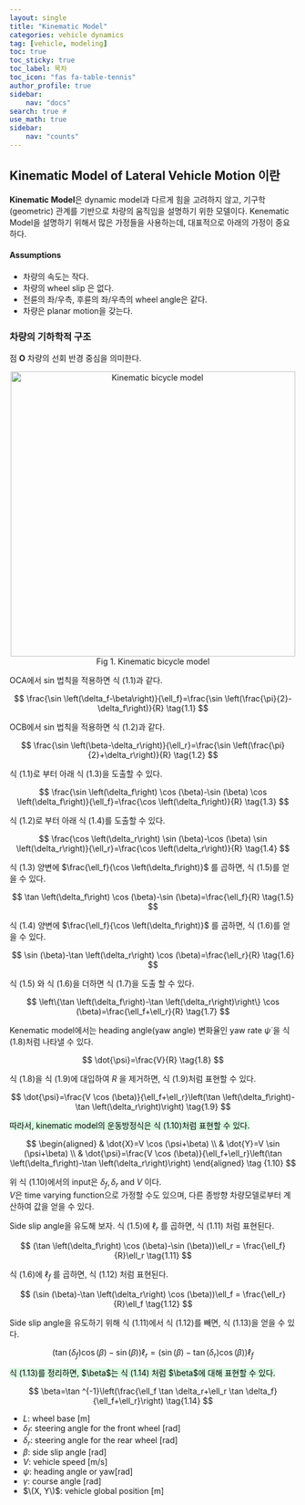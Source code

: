 ```yaml
---
layout: single
title: "Kinematic Model"
categories: vehicle dynamics 
tag: [vehicle, modeling]
toc: true
toc_sticky: true
toc_label: 목차
toc_icon: "fas fa-table-tennis"
author_profile: true
sidebar: 
    nav: "docs"
search: true #
use_math: true
sidebar:
    nav: "counts"
---
```


## Kinematic Model of Lateral Vehicle Motion 이란
**Kinematic Model**은 dynamic model과 다르게 힘을 고려하지 않고, 기구학(geometric) 관계를 기반으로 차량의 움직임을 설명하기 위한 모델이다. 
Kenematic Model을 설명하기 위해서 많은 가정들을 사용하는데, 대표적으로 아래의 가정이 중요하다.

<div class="notice--success">
<h4>Assumptions</h4>
<ul>
  <li> 차량의 속도는 작다. </li>
  <li> 차량의 wheel slip 은 없다. </li>
  <li> 전륜의 좌/우측, 후륜의 좌/우측의 wheel angle은 같다. </li>
  <li> 차량은 planar motion을 갖는다.</li>
</ul>
</div>

### 차량의 기하학적 구조
점 $\mathbf{O}$ 차량의 선회 반경 중심을 의미한다.

<center>
<img src="https://www.dropbox.com/scl/fi/0p6cxp5g74aub2ofc972g/Kinematic.png?rlkey=kmftofgsnuan40p4xxqedlgip&st=mlcywim4&dl=1"
width = "500" height = "500" alt = "Kinematic bicycle model">    
</center>
<center>
Fig 1. Kinematic bicycle model    
</center> 


OCA에서 sin 법칙을 적용하면 식 (1.1)과 같다.


$$
\frac{\sin \left(\delta_f-\beta\right)}{\ell_f}=\frac{\sin \left(\frac{\pi}{2}-\delta_f\right)}{R} \tag{1.1}
$$

OCB에서 sin 법칙을 적용하면 식 (1.2)과 같다.

$$
\frac{\sin \left(\beta-\delta_r\right)}{\ell_r}=\frac{\sin \left(\frac{\pi}{2}+\delta_r\right)}{R} \tag{1.2}
$$


식 (1.1)로 부터 아래 식 (1.3)을 도출할 수 있다.

$$
\frac{\sin \left(\delta_f\right) \cos (\beta)-\sin (\beta) \cos \left(\delta_f\right)}{\ell_f}=\frac{\cos \left(\delta_f\right)}{R} \tag{1.3}
$$


식 (1.2)로 부터 아래 식 (1.4)를 도출할 수 있다.

$$
\frac{\cos \left(\delta_r\right) \sin (\beta)-\cos (\beta) \sin \left(\delta_r\right)}{\ell_r}=\frac{\cos \left(\delta_r\right)}{R} \tag{1.4}
$$


식 (1.3) 양변에  $\frac{\ell_f}{\cos \left(\delta_f\right)}$ 를 곱하면, 식 (1.5)를 얻을 수 있다.

$$
\tan \left(\delta_f\right) \cos (\beta)-\sin (\beta)=\frac{\ell_f}{R} \tag{1.5}
$$


식 (1.4) 양변에  $\frac{\ell_f}{\cos \left(\delta_f\right)}$ 를 곱하면, 식 (1.6)를 얻을 수 있다.

$$
\sin (\beta)-\tan \left(\delta_r\right) \cos (\beta)=\frac{\ell_r}{R} \tag{1.6}
$$


식 (1.5) 와 식 (1.6)을 더하면 식 (1.7)을 도출 할 수 있다.

$$
\left\{\tan \left(\delta_f\right)-\tan \left(\delta_r\right)\right\} \cos (\beta)=\frac{\ell_f+\ell_r}{R} \tag{1.7}
$$

Kenematic model에서는 heading angle(yaw angle) 변화율인 yaw rate $\dot{\psi}$ 을 식 (1.8)처럼 나타낼 수 있다.

$$
\dot{\psi}=\frac{V}{R} \tag{1.8}
$$

식 (1.8)을 식 (1.9)에 대입하여 $R$ 을 제거하면, 식 (1.9)처럼 표현할 수 있다.

$$
\dot{\psi}=\frac{V \cos (\beta)}{\ell_f+\ell_r}\left(\tan \left(\delta_f\right)-\tan \left(\delta_r\right)\right) \tag{1.9}
$$


<mark style='background-color: #dcffe4'>
따라서, kinematic model의 운동방정식은 식 (1.10)처럼 표현할 수 있다.
</mark> 

$$
\begin{aligned}
& \dot{X}=V \cos (\psi+\beta) \\
& \dot{Y}=V \sin (\psi+\beta) \\
& \dot{\psi}=\frac{V \cos (\beta)}{\ell_f+\ell_r}\left(\tan \left(\delta_f\right)-\tan \left(\delta_r\right)\right)
\end{aligned} \tag {1.10}
$$

위 식 (1.10)에서의 input은 $\delta_f, \delta_r$ and $V$ 이다.   
$V$은 time varying function으로 가정할 수도 있으며, 다른 종방향 차량모델로부터 계산하여 값을 얻을 수 있다.

Side slip angle을 유도해 보자. 식 (1.5)에 $\ell_r$ 를 곱하면, 식 (1.11) 처럼 표현된다.

$$
(\tan \left(\delta_f\right) \cos (\beta)-\sin (\beta))\ell_r = \frac{\ell_f}{R}\ell_r \tag{1.11}
$$

식 (1.6)에 $\ell_f$ 를 곱하면, 식 (1.12) 처럼 표현된다.

$$
(\sin (\beta)-\tan \left(\delta_r\right) \cos (\beta))\ell_f = \frac{\ell_r}{R}\ell_f \tag{1.12}
$$


Side slip angle을 유도하기 위해 식 (1.11)에서 식 (1.12)를 빼면, 식 (1.13)을 얻을 수 있다.

$$
(\tan \left(\delta_f\right) \cos (\beta)-\sin (\beta))\ell_r = (\sin (\beta)-\tan \left(\delta_r\right) \cos (\beta))\ell_f \tag{1.13}
$$

<mark style='background-color: #dcffe4'>
식 (1.13)를 정리하면, $\beta$는 식 (1.14) 처럼 $\beta$에 대해 표현할 수 있다.
</mark> 

$$
\beta=\tan ^{-1}\left(\frac{\ell_f \tan \delta_r+\ell_r \tan \delta_f}{\ell_f+\ell_r}\right) \tag{1.14}
$$

- $L$: wheel base [m]
- $\delta_f$: steering angle for the front wheel [rad]
- $\delta_r$: steering angle for the rear wheel [rad]
- $\beta$: side slip angle [rad]
- $V$: vehicle speed [m/s]
- $\psi$: heading angle or yaw[rad]
- $\gamma$: course angle [rad]
- $\(X, Y\)$: vehicle global position [m]

<!-- ### 자전거 모델 운동 방정식
자전거 모델은 시간에 따라 차량의 위치와 방향이 어떻게 변화하는지를 설명합니다. 차량의 상태는 위치 $(x, y)$, 헤딩 $\theta$, 속도 $v$로 설명됩니다. 제어 입력은 조향각 $\delta$와 차량의 속도 $v$입니다.

운동학 방정식은 다음과 같습니다:

$$
\dot{x} = v \cos(\theta)
$$

$$
\dot{y} = v \sin(\theta)
$$

$$
\dot{\theta} = \frac{v}{L} \tan(\delta)
$$

여기서:
- $\dot{x}$, $\dot{y}$, $\dot{\theta}$는 각각 $x$, $y$, $\theta$의 시간 변화율을 나타냅니다.

#### 예시: 회전 반경

주어진 조향각 $\delta$에 대해 회전 반경 $R$은 다음과 같이 계산할 수 있습니다:

$$
R = \frac{L}{\tan(\delta)}
$$

이 식은 회전 반경이 조향각 $\delta$에 반비례함을 보여줍니다.

### 자전거 모델의 가정
- 차량은 평면에서 이동합니다.
- 작은 조향각을 가정하여 측방향 미끄러짐이 없다고 봅니다.
- 속도와 조향각은 연속적으로 변화합니다.

## 2. 차동 구동 모델

차동 구동 모델은 좌우에 각각 독립적으로 구동되는 두 바퀴를 가진 로봇에 자주 사용됩니다. 각 바퀴는 다른 속도로 회전할 수 있어 로봇이 직진하거나 회전할 수 있습니다.

### 차량의 기하학적 구조

차동 구동 모델의 파라미터는 다음과 같습니다:

- $r$: 각 바퀴의 반지름
- $l$: 두 바퀴 사이의 거리
- $\omega_L$ 및 $\omega_R$: 좌우 바퀴의 각속도

### 차동 구동 운동 방정식

로봇의 위치 $(x, y)$와 방향 $\theta$는 다음과 같은 방정식으로 설명됩니다:

$$
v = \frac{r}{2}(\omega_R + \omega_L)
$$

$$
\omega = \frac{r}{l}(\omega_R - \omega_L)
$$

여기서:
- $v$는 로봇의 선속도입니다.
- $\omega$는 각속도(방향 $\theta$의 변화율)입니다.

차동 구동 로봇의 운동 방정식은 다음과 같습니다:

$$
\dot{x} = v \cos(\theta)
$$

$$
\dot{y} = v \sin(\theta)
$$

$$
\dot{\theta} = \omega
$$

### 순방향 및 역방향 운동학

차동 구동 시스템에서 **순방향 운동학**은 바퀴 속도를 기반으로 로봇의 속도 및 방향 변화를 계산하는 것을 의미합니다:

$$
v_x = r \frac{\omega_R + \omega_L}{2}
$$

$$
v_y = 0
$$

$$
\omega = r \frac{\omega_R - \omega_L}{l}
$$

반면 **역방향 운동학**은 원하는 로봇 속도 $v$와 각속도 $\omega$로부터 바퀴 속도 $\omega_R$와 $\omega_L$을 계산하는 과정입니다:

$$
\omega_R = \frac{v}{r} + \frac{l\omega}{2r}
$$

$$
\omega_L = \frac{v}{r} - \frac{l\omega}{2r}
$$

## 3. 운동학적 제약

자전거 모델과 차동 구동 모델 모두 운동학적 제약을 가집니다. 이러한 제약은 차량이나 로봇이 물리적 구조로 인해 임의의 방향으로 움직일 수 없다는 것을 반영합니다.

- **비홀로노믹 제약**: 차량은 옆으로 움직일 수 없으므로 측면 속도는 항상 0이어야 합니다. 이 제약은 수학적으로 다음과 같이 표현됩니다:

$$
\dot{y} \cos(\theta) - \dot{x} \sin(\theta) = 0
$$

이 제약은 제어 및 경로 계획 작업을 단순화하지만, 차량이 원하는 궤적을 따라가도록 하기 위해서는 정교한 제어 알고리즘이 필요합니다.

## 결론

자전거 모델과 차동 구동 모델과 같은 운동학 모델은 차량과 로봇이 평면에서 어떻게 움직이는지에 대한 중요한 통찰력을 제공합니다. 이러한 모델은 관성이나 마찰과 같은 동적 효과를 무시하지만, 실질적인 경로 계획과 제어에서 단순성과 효과로 인해 널리 사용됩니다.

더욱 정확한 모델링을 위해, 이러한 모델은 차량에 작용하는 힘과 모멘트를 포함한 동적 모델로 확장될 수 있습니다. -->
